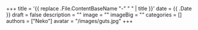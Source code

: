 +++
title = '{{ replace .File.ContentBaseName "-" " " | title }}'
date = {{ .Date }}
draft = false
description = ""
image = ""
imageBig = ""
categories = []
authors = ["Neko"]
avatar = "/images/guts.jpg"
+++


